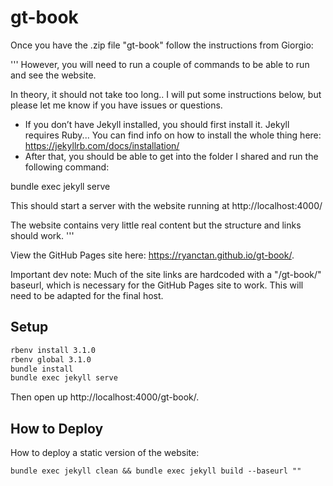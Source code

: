 # gt-book

Once you have the .zip file "gt-book" follow the instructions from Giorgio:

'''
However, you will need to run a couple of commands to be able to run and see the website.

In theory, it should not take too long.. I will put some instructions below, but please let me know if you have issues or questions.

- If you don’t have Jekyll installed, you should first install it. Jekyll requires Ruby... You can find info on how to install the whole thing here: https://jekyllrb.com/docs/installation/
- After that, you should be able to get into the folder I shared and run the following command:

bundle exec jekyll serve

This should start a server with the website running at http://localhost:4000/

The website contains very little real content but the structure and links should work.
'''

View the GitHub Pages site here: https://ryanctan.github.io/gt-book/.

Important dev note:
Much of the site links are hardcoded with a "/gt-book/" baseurl, which is necessary for the GitHub Pages site to work. This will need to be adapted for the final host.

## Setup

```bash
rbenv install 3.1.0
rbenv global 3.1.0
bundle install
bundle exec jekyll serve
```

Then open up http://localhost:4000/gt-book/.

## How to Deploy

How to deploy a static version of the website:

```
bundle exec jekyll clean && bundle exec jekyll build --baseurl ""
```